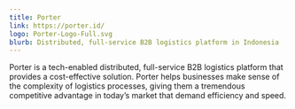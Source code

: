 ```yaml
---
title: Porter
link: https://porter.id/
logo: Porter-Logo-Full.svg
blurb: Distributed, full-service B2B logistics platform in Indonesia
---
```


Porter is a tech-enabled distributed, full-service B2B logistics platform that provides a cost-effective solution. Porter helps businesses make sense of the complexity of logistics processes, giving them a tremendous competitive advantage in today’s market that demand efficiency and speed.

